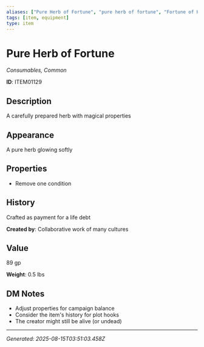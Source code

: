 ```yaml
---
aliases: ["Pure Herb of Fortune", "pure herb of fortune", "Fortune of Herb Pure"]
tags: [item, equipment]
type: item
---
```


# Pure Herb of Fortune

*Consumables, Common*

**ID**: ITEM01129

## Description
A carefully prepared herb with magical properties

## Appearance
A pure herb glowing softly

## Properties
- Remove one condition

## History
Crafted as payment for a life debt

**Created by**: Collaborative work of many cultures

## Value
89 gp

**Weight**: 0.5 lbs

## DM Notes
- Adjust properties for campaign balance
- Consider the item's history for plot hooks
- The creator might still be alive (or undead)

---
*Generated: 2025-08-15T03:51:03.458Z*
